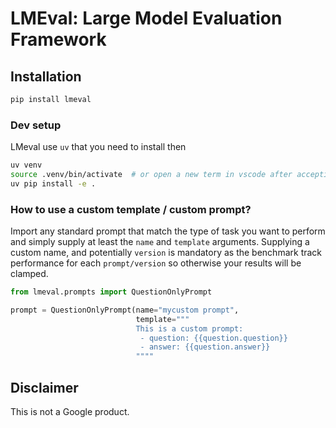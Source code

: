 # LMEval: Large Model Evaluation Framework

## Installation

```bash
pip install lmeval
```

### Dev setup

LMeval use `uv` that you need to install then

```bash
uv venv
source .venv/bin/activate  # or open a new term in vscode after accepting the new venv
uv pip install -e .
```

### How to use a custom template / custom prompt?

Import any standard prompt that match the type of task you want to perform and simply
supply at least the `name` and `template` arguments. Supplying a custom name,
and potentially `version` is mandatory as the benchmark track performance for
each `prompt/version` so otherwise your results will be clamped.

```python
from lmeval.prompts import QuestionOnlyPrompt

prompt = QuestionOnlyPrompt(name="mycustom prompt",
                            template="""
                            This is a custom prompt:
                             - question: {{question.question}}
                             - answer: {{question.answer}}
                            """"
```

## Disclaimer

This is not a Google product.